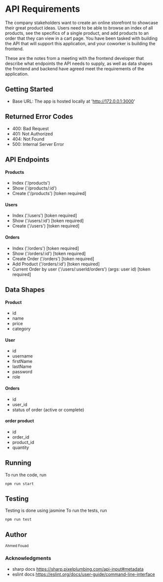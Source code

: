# API Requirements
The company stakeholders want to create an online storefront to showcase their great product ideas. Users need to be able to browse an index of all products, see the specifics of a single product, and add products to an order that they can view in a cart page. You have been tasked with building the API that will support this application, and your coworker is building the frontend.

These are the notes from a meeting with the frontend developer that describe what endpoints the API needs to supply, as well as data shapes the frontend and backend have agreed meet the requirements of the application. 

## Getting Started
- Base URL: The app is hosted locally at 'http://172.0.0.1:3000'

## Returned Error Codes
- 400: Bad Request
- 401: Not Authorized
- 404: Not Found
- 500: Internal Server Error

## API Endpoints
#### Products
- Index ('/products')
- Show  ('/products/:id')
- Create ('/products') [token required] 

#### Users
- Index ('/users') [token required] 
- Show  ('/users/:id') [token required] 
- Create ('/users') [token required]

#### Orders
- Index ('/orders') [token required]
- Show ('/orders/:id') [token required]
- Create Order ('/orders') [token required]
- Add Product ('/orders/:id') [token required]
- Current Order by user ('/users/:userId/orders') (args: user id) [token required]

## Data Shapes
#### Product
-  id
- name
- price
- category

#### User
- id
- username
- firstName
- lastName
- password
- role

#### Orders
- id
- user_id
- status of order (active or complete)

#### order product
- id
- order_id
- product_id
- quantity

## Running
To run the code, run
```
npm run start
```

## Testing
Testing is done using jasmine
To run the tests, run
```
npm run test
```

## Author
<sup>Ahmed Fouad 

### Acknowledgments
- sharp docs https://sharp.pixelplumbing.com/api-input#metadata
- eslint docs https://eslint.org/docs/user-guide/command-line-interface
